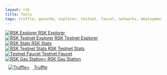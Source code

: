```yaml
---
layout: rsk
title: Tools
tags: truffle, ganache, explorer, testnet, faucet, networks, deployment, gas-station, tools, rsk, ethereum, smart-contracts, install, get-started, how-to, wallets
---
```


<div id="stats-carousel" class="owl-carousel owl-theme">
    <!--div class="item">
        <a href="https://developers.doc.rsk.co/docs/javascript-wallet-library" target="_blank">
        <img src="https://rsk.co/img/tools/1-wallet-API.png" alt="Wallet API">
        <a class="company-name" href="https://developers.doc.rsk.co/docs/javascript-wallet-library" target="_blank">Wallet API</a>
    </a>
    </div-->
    <div class="item">
        <a href="https://explorer.rsk.co" target="blank">
        <img src="https://rsk.co/img/tools/2-RSK_explorer.png" alt="RSK Explorer">
        <a class="company-name" href="https://explorer.rsk.co" target="blank">RSK Explorer</a>
    </a>
    </div>
    <div class="item">
        <a href="https://explorer.testnet.rsk.co" target="blank">
        <img src="https://rsk.co/img/tools/2-RSK_explorer.png" alt="RSK Testnet Explorer">
        <a class="company-name" href="https://explorer.testnet.rsk.co" target="blank">RSK Testnet Explorer</a>
    </a>
    </div>
    <div class="item">
        <a href="https://stats.rsk.co" target="blank">
        <img src="https://rsk.co/img/tools/3-RSK_stat.png" alt="RSK Stats">
        <a class="company-name" href="https://stats.rsk.co" target="blank">RSK Stats</a>
    </a>
    </div>
    <div class="item">
        <a href="https://stats.testnet.rsk.co" target="blank">
        <img src="https://rsk.co/img/tools/3-RSK_stat.png" alt="RSK Testnet Stats">
        <a class="company-name" href="https://stats.testnet.rsk.co" target="blank">RSK Testnet Stats</a>
    </a>
    </div>
    <div class="item">
        <a href="https://faucet.testnet.rsk.co" target="blank">
        <img src="https://rsk.co/img/tools/4-testnet-faucet.png" alt="Testnet Faucet">
        <a class="company-name" href="https://faucet.testnet.rsk.co" target="blank">Testnet Faucet</a>
    </a>
    </div>
    <div class="item">
        <a href="https://rskgasstation.info" target="blank">
        <img src="https://rsk.co/img/tools/5-RSK-Gas-Station.png" alt="RSK Gas Station<">
        <a class="company-name" href="https://rskgasstation.info" target="blank">RSK Gas Station</a>
    </a>
    </div>
    <div class="item">
        <a href="/tools/truffle">
        <img src="https://rsk.co/img/tools/6-Truffle.png" alt="Truffle<" style="margin: 10px;">
        <a class="company-name" href="/tools/truffle">Truffle</a>
    </a>
    </div>
</div>